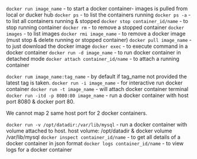 `docker run image_name` - to start a docker container- images is pulled from local or ducker hub
`docker ps` - to list the containers running
`docker ps -a` - to list all containers running & stopped
`docker stop container_id/name` - to stop running container
`docker rm` - to remove a stopped container
`docker images` - to list images
`docker rmi image_name` - to remove a docker image (must stop & delete running or stopped container)
`docker pull image_name` - to just download the docker image
`docker exec` - to execute command in a docker container
`docker run -d image_name` - to run docker container in detached mode
`docker attach container_id/name` - to attach a running container

`docker rum image_name:tag_name` - by default if tag_name not provided the latest tag is taken.
`docker run -i image_name` - for interactive run docker container
`docker run -t image_name` - will attach docker container terminal 
`docker run -itd -p 8080:80 image_name` - run a docker container with host port 8080 & docker port 80.

We cannot map 2 same host port for 2 docker containers.

`docker run -v /opt/datadir:/var/lib/mysql` - run a docker container with volume attached to host. host volume: /opt/datadir & docker volume /var/lib/mysql
`docker inspect container_id/name` - to get all details of a docker container in json format
`docker logs container_id/name` - to view logs for a docker container